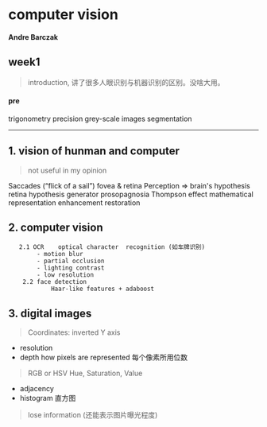 # computer vision
#### Andre Barczak
## week1
 > introduction, 讲了很多人眼识别与机器识别的区别。没啥大用。
#### pre
trigonometry
precision      grey-scale images        segmentation
****
## 1. vision of hunman and computer
> not useful in my opinion

 Saccades (“flick of a sail”)
fovea    &    retina
Perception => brain's hypothesis
retina
hypothesis generator
prosopagnosia
Thompson effect
mathematical    representation
enhancement    restoration 

## 2. computer vision 
       2.1 OCR    optical character  recognition (如车牌识别)
            - motion blur    
            - partial occlusion    
            - lighting contrast
            - low resolution
        2.2 face detection
                Haar-like features + adaboost
    

## 3. digital images
>  Coordinates: inverted Y axis
* resolution
* depth     how pixels are represented 每个像素所用位数
>   RGB or HSV    Hue, Saturation, Value    
*  adjacency
*  histogram    直方图
> lose information (还能表示图片曝光程度)









